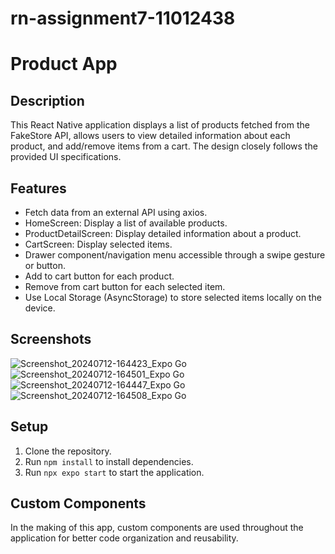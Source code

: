 # rn-assignment7-11012438

# Product App

## Description
This React Native application displays a list of products fetched from the FakeStore API, allows users to view detailed information about each product, and add/remove items from a cart. The design closely follows the provided UI specifications.

## Features
- Fetch data from an external API using axios.
- HomeScreen: Display a list of available products.
- ProductDetailScreen: Display detailed information about a product.
- CartScreen: Display selected items.
- Drawer component/navigation menu accessible through a swipe gesture or button.
- Add to cart button for each product.
- Remove from cart button for each selected item.
- Use Local Storage (AsyncStorage) to store selected items locally on the device.

## Screenshots
![Screenshot_20240712-164423_Expo Go](https://github.com/user-attachments/assets/9b7b9a20-7341-437b-8c76-7057fd7fd188)
![Screenshot_20240712-164501_Expo Go](https://github.com/user-attachments/assets/a7e8e320-b446-4b81-be6c-e17fe7adcb8c)
![Screenshot_20240712-164447_Expo Go](https://github.com/user-attachments/assets/368224d6-1840-4baf-bf71-a811a7b9f359)
![Screenshot_20240712-164508_Expo Go](https://github.com/user-attachments/assets/229ba1a0-6b16-4b9d-9192-40159574bd8a)



## Setup
1. Clone the repository.
2. Run `npm install` to install dependencies.
3. Run `npx expo start` to start the application.

## Custom Components
In the making of this app, custom components are used throughout the application for better code organization and reusability.

